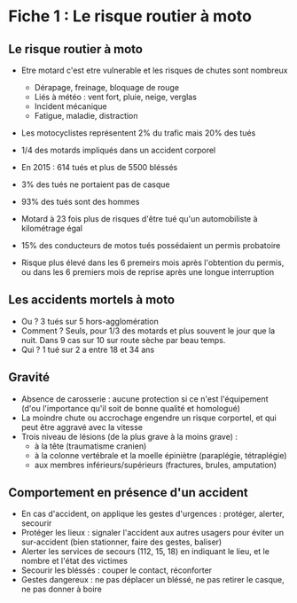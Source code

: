 # Fiche 1 : Le risque routier à moto

## Le risque routier à moto

-  Etre motard c'est etre vulnerable et les risques de chutes sont nombreux
    * Dérapage, freinage, bloquage de rouge
    * Liés à météo : vent fort, pluie, neige, verglas
    * Incident mécanique
    * Fatigue, maladie, distraction

- Les motocyclistes représentent 2% du trafic mais 20% des tués
- 1/4 des motards impliqués dans un accident corporel
- En 2015 : 614 tués et plus de 5500 bléssés
- 3% des tués ne portaient pas de casque
- 93% des tués sont des hommes
- Motard à 23 fois plus de risques d'être tué qu'un automobiliste à kilométrage égal
- 15% des conducteurs de motos tués possédaient un permis probatoire
- Risque plus élevé dans les 6 premeirs mois après l'obtention du permis, ou dans les 6 premiers mois de reprise après une longue interruption


## Les accidents mortels à moto

- Ou ? 3 tués sur 5 hors-agglomération
- Comment ? Seuls, pour 1/3 des motards et plus souvent le jour que la nuit. Dans 9 cas sur 10 sur route sèche par beau temps.
- Qui ? 1 tué sur 2 a entre 18 et 34 ans


## Gravité

- Absence de carosserie : aucune protection si ce n'est l'équipement (d'ou l'importance qu'il soit de bonne qualité et homologué)
- La moindre chute ou accrochage engendre un risque corportel, et qui peut être aggravé avec la vitesse
- Trois niveau de lésions (de la plus grave à la moins grave) :
    - à la tête (traumatisme cranien)
    - à la colonne vertébrale et la moelle épiniètre (paraplégie, tétraplégie)
    - aux membres inférieurs/supérieurs (fractures, brules, amputation)


## Comportement en présence d'un accident

- En cas d'accident, on applique les gestes d'urgences : protéger, alerter, secourir
- Protéger les lieux : signaler l'accident aux autres usagers pour éviter un sur-accident (bien stationner, faire des gestes, baliser)
- Alerter les services de secours (112, 15, 18) en indiquant le lieu, et le nombre et l'état des victimes
- Secourir les bléssés : couper le contact, réconforter
- Gestes dangereux : ne pas déplacer un bléssé, ne pas retirer le casque, ne pas donner à boire